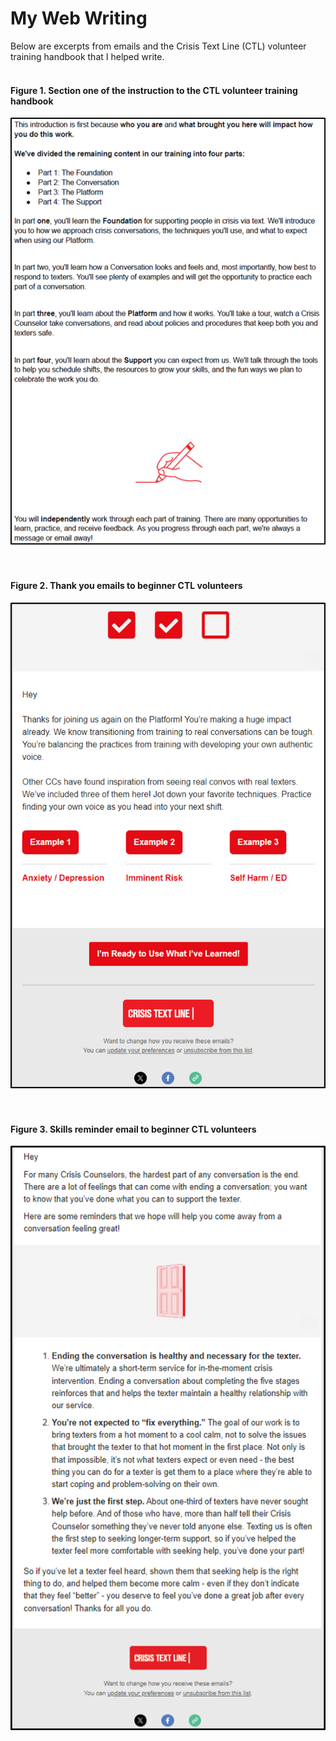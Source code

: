# My Web Writing
Below are excerpts from emails and the Crisis Text Line (CTL) volunteer training handbook that I helped write.
<br>
<br>

#### Figure 1. Section one of the instruction to the CTL volunteer training handbook
![A screenshot of section one of the instruction to the CTL volunteer training handbook](https://github.com/Mporter11/My-Writing/blob/main/Content/Screenshots/Training.PNG)
<br>
<br>
<br>

#### Figure 2. Thank you emails to beginner CTL volunteers 
![A screenshot of a thank you email to beginner CTL volunteers](https://github.com/Mporter11/My-Writing/blob/main/Content/Screenshots/TYemail.PNG)
<br>
<br>
<br>

#### Figure 3. Skills reminder email to beginner CTL volunteers
![A screenshot of a skills reminder email to beginner CTL volunteers](https://github.com/Mporter11/My-Writing/blob/main/Content/Screenshots/Ending.PNG)
